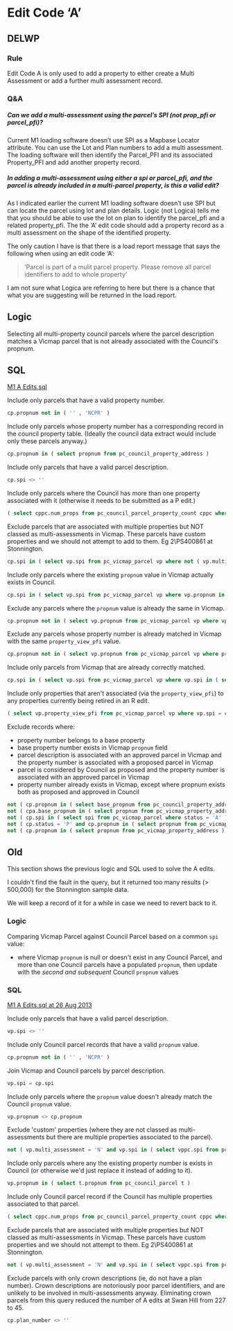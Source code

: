 # Edit Code ‘A’

## DELWP

### Rule

Edit Code A is only used to add a property to either create a Multi Assessment or add a further multi assessment record.

### Q&A

##### Can we add a multi-assessment using the parcel’s SPI (not prop_pfi or parcel_pfi)?

Current M1 loading software doesn’t use SPI as a Mapbase Locator attribute. You can use the Lot and Plan numbers to add a multi assessment. The loading software will then identify the Parcel_PFI and its associated Property_PFI and add another property record.

##### In adding a multi-assessment using either a spi or parcel_pfi, and the parcel is already included in a multi-parcel property, is this a valid edit?

As I indicated earlier the current M1 loading software doesn’t use SPI but can locate the parcel using lot and plan details. Logic (not Logica) tells me that you should be able to use the lot on plan to identify the parcel_pfi and a related property_pfi. The the ‘A’ edit code should add a property record as a multi assessment on the shape of the identified property.

The only caution I have is that there is a load report message that says the following when using an edit code ‘A’:

> ‘Parcel is part of a mulit parcel property. Please remove all parcel identifiers to add to whole property’

I am not sure what Logica are referring to here but there is a chance that what you are suggesting will be returned in the load report.

## Logic

Selecting all multi-property council parcels where the parcel description matches a Vicmap parcel that is not already associated with the Council's propnum.

## SQL

[M1 A Edits.sql](https://github.com/groundtruth/PoziConnectConfig/blob/master/~Shared/SQL/M1%20A%20Edits.sql)

Include only parcels that have a valid property number.

```sql
cp.propnum not in ( '' , 'NCPR' )
```

Include only parcels whose property number has a corresponding record in the council property table. (Ideally the council data extract would include only these parcels anyway.)

```sql
cp.propnum in ( select propnum from pc_council_property_address )
```

Include only parcels that have a valid parcel description.

```sql
cp.spi <> ''
```

Include only parcels where the Council has more than one property associated with it (otherwise it needs to be submitted as a P edit.)

```sql
( select cppc.num_props from pc_council_parcel_property_count cppc where cppc.spi = cp.spi ) > 1
```

Exclude parcels that are associated with multiple properties but NOT classed as multi-assessments in Vicmap. These parcels have custom properties and we should not attempt to add to them. Eg 2\PS400861 at Stonnington.

```sql
cp.spi in ( select vp.spi from pc_vicmap_parcel vp where not ( vp.multi_assessment = 'N' and vp.spi in ( select vppc.spi from pc_vicmap_parcel_property_count vppc where vppc.num_props > 1 ) ) )
```

Include only parcels where the existing `propnum` value in Vicmap actually exists in Council.

```sql
cp.spi in ( select vp.spi from pc_vicmap_parcel vp where vp.propnum in ( select propnum from pc_council_parcel ) )
```

Exclude any parcels where the `propnum` value is already the same in Vicmap.

```sql
cp.propnum not in ( select vp.propnum from pc_vicmap_parcel vp where vp.spi = cp.spi )
```

Exclude any parcels whose property number is already matched in Vicmap with the same `property_view_pfi` value.

```sql
cp.propnum not in ( select vp.propnum from pc_vicmap_parcel vp where property_view_pfi in ( select vp.property_view_pfi from pc_vicmap_parcel vp where vp.spi = cp.spi ) )
```

Include only parcels from Vicmap that are already correctly matched.

```sql
cp.spi in ( select vp.spi from pc_vicmap_parcel vp where vp.spi in ( select cpy.spi from pc_council_parcel cpy where cpy.spi = vp.spi and cpy.propnum = vp.propnum ) )
```

Include only properties that aren't associated (via the `property_view_pfi`) to any properties currently being retired in an R edit.

```sql
( select vp.property_view_pfi from pc_vicmap_parcel vp where vp.spi = cp.spi ) not in ( select property_view_pfi from pc_vicmap_property_address vpa where property_pfi in ( select property_pfi from m1_r_edits ) )
```

Exclude records where:

* property number belongs to a base property
* base property number exists in Vicmap `propnum` field
* parcel description is associated with an approved parcel in Vicmap and the property number is associated with a proposed parcel in Vicmap
* parcel is considered by Council as proposed and the property number is associated with an approved parcel in Vicmap
* property number already exists in Vicmap, except where propnum exists both as proposed and approved in Council

```sql
not ( cp.propnum in ( select base_propnum from pc_council_property_address ) ) and
not ( cpa.base_propnum in ( select propnum from pc_vicmap_property_address where propnum <> '' ) ) and
not ( cp.spi in ( select spi from pc_vicmap_parcel where status = 'A' ) and cp.propnum in ( select propnum from pc_vicmap_parcel where status = 'P' ) ) and
not ( cp.status = 'P' and cp.propnum in ( select propnum from pc_vicmap_parcel where status = 'A' ) ) and
not ( cp.propnum in ( select propnum from pc_vicmap_property_address ) and not ( cp.propnum in ( select propnum from pc_council_parcel where status = 'P' ) and cp.propnum in ( select propnum from pc_council_parcel where status <> 'P' ) ) )
```

## Old

This section shows the previous logic and SQL used to solve the A edits.

I couldn't find the fault in the query, but it returned too many results (> 500,000) for the Stonnington sample data.

We will keep a record of it for a while in case we need to revert back to it.

### Logic

Comparing Vicmap Parcel against Council Parcel based on a common `spi` value:

* where Vicmap `propnum` is null or doesn't exist in any Council Parcel, and more than one Council parcels have a populated `propnum`, then update with the _second and subsequent_ Council `propnum` values

### SQL

[M1 A Edits.sql at 26 Aug 2013](https://github.com/groundtruth/PoziConnectConfig/blob/cd27392f9b25ed644bc80417f1ab4394f349414e/~Shared/SQL/M1%20A%20Edits.sql)

Include only parcels that have a valid parcel description.

```sql
vp.spi <> ''
```

Include only Council parcel records that have a valid `propnum` value.

```sql
cp.propnum not in ( '' , 'NCPR' )
```

Join Vicmap and Council parcels by parcel description.

```sql
vp.spi = cp.spi
```

Include only parcels where the `propnum` value doesn't already match the Council `propnum` value.

```sql
vp.propnum <> cp.propnum
```

Exclude 'custom' properties (where they are not classed as multi-assessments but there are multiple properties associated to the parcel).

```sql
not ( vp.multi_assessment = 'N' and vp.spi in ( select vppc.spi from pc_vicmap_parcel_property_count vppc where vppc.num_props > 1 ) )
```

Include only parcels where any the existing property number is exists in Council (or otherwise we'd just replace it instead of adding to it).

```sql
vp.propnum in ( select t.propnum from pc_council_parcel t )
```

Include only Council parcel record if the Council has multiple properties associated to that parcel.

```sql
( select cppc.num_props from pc_council_parcel_property_count cppc where cppc.spi = cp.spi ) > 1
```

Exclude parcels that are associated with multiple properties but NOT classed as multi-assessments in Vicmap. These parcels have custom properties and we should not attempt to them. Eg 2\PS400861 at Stonnington.

```sql
not ( vp.multi_assessment = 'N' and vp.spi in ( select vppc.spi from pc_vicmap_parcel_property_count vppc where vppc.num_props > 1 ) )
```

Exclude parcels with only crown descriptions (ie, do not have a plan number). Crown descriptions are notoriously poor parcel identifiers, and are unlikely to be involved in multi-assessments anyway. Eliminating crown parcels from this query reduced the number of A edits at Swan Hill from 227 to 45.

```sql
cp.plan_number <> ''
```
